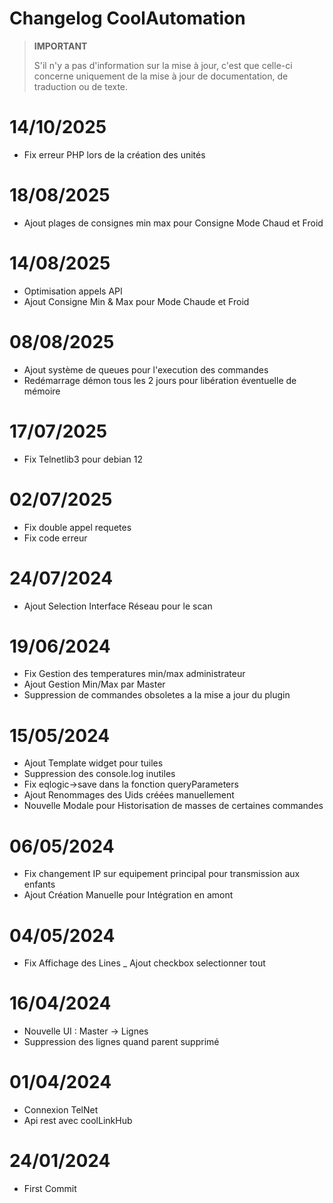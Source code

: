 # Changelog CoolAutomation


>**IMPORTANT**
>
>S'il n'y a pas d'information sur la mise à jour, c'est que celle-ci concerne uniquement de la mise à jour de documentation, de traduction ou de texte.

# 14/10/2025

- Fix erreur PHP lors de la création des unités

# 18/08/2025

- Ajout plages de consignes min max pour Consigne Mode Chaud et Froid

# 14/08/2025

- Optimisation appels API
- Ajout Consigne Min & Max pour Mode Chaude et Froid

# 08/08/2025
- Ajout système de queues pour l'execution des commandes
- Redémarrage démon tous les 2 jours pour libération éventuelle de mémoire

# 17/07/2025
- Fix Telnetlib3 pour debian 12


# 02/07/2025
- Fix double appel requetes
- Fix code erreur

# 24/07/2024
- Ajout Selection Interface Réseau pour le scan

# 19/06/2024

- Fix Gestion des temperatures min/max administrateur
- Ajout Gestion Min/Max par Master
- Suppression de commandes obsoletes a la mise a jour du plugin


# 15/05/2024

- Ajout Template widget pour tuiles
- Suppression des console.log inutiles
- Fix eqlogic->save dans la fonction queryParameters
- Ajout Renommages des Uids créées manuellement
- Nouvelle Modale pour Historisation de masses de certaines commandes


# 06/05/2024

- Fix changement IP sur equipement principal pour transmission aux enfants
- Ajout Création Manuelle pour Intégration en amont

# 04/05/2024

- Fix Affichage des Lines
_ Ajout checkbox selectionner tout

# 16/04/2024

- Nouvelle UI :  Master -> Lignes
- Suppression des lignes quand parent supprimé


# 01/04/2024

- Connexion TelNet
- Api rest avec coolLinkHub

# 24/01/2024

- First Commit


